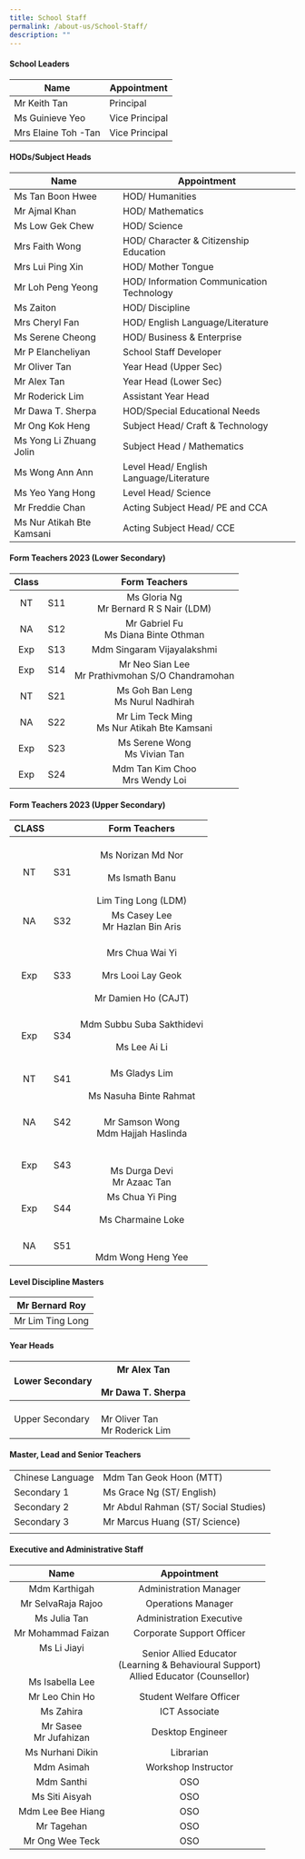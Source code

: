 ```yaml
---
title: School Staff
permalink: /about-us/School-Staff/
description: ""
---
```



#### School Leaders

| Name | Appointment |
|---|---|
| Mr Keith Tan | Principal |
| Ms Guinieve Yeo | Vice Principal |
| Mrs Elaine Toh -Tan | Vice Principal  |

#### HODs/Subject Heads

| Name | Appointment |
|---|---|
| Ms Tan Boon Hwee | HOD/ Humanities |
| Mr Ajmal Khan | HOD/ Mathematics |
| Ms Low Gek Chew | HOD/ Science |
| Mrs Faith Wong | HOD/ Character & Citizenship Education |
| Mrs Lui Ping Xin | HOD/ Mother Tongue |
| Mr Loh Peng Yeong  | HOD/ Information Communication Technology |
| Ms Zaiton  | HOD/ Discipline |
| Mrs Cheryl Fan  | HOD/ English Language/Literature |
| Ms Serene Cheong  | HOD/ Business & Enterprise  |
| Mr P Elancheliyan | School Staff Developer |
| Mr Oliver Tan | Year Head (Upper Sec) |
| Mr Alex Tan | Year Head (Lower Sec) |
| Mr Roderick Lim | Assistant Year Head |
| Mr Dawa T. Sherpa | HOD/Special Educational Needs |
| Mr Ong Kok Heng | Subject Head/ Craft & Technology |
| Ms Yong Li Zhuang Jolin | Subject Head / Mathematics |
| Ms Wong Ann Ann | Level Head/ English Language/Literature |
| Ms Yeo Yang Hong | Level Head/ Science |
| Mr Freddie Chan  | Acting Subject Head/ PE and CCA  |
| Ms Nur Atikah Bte Kamsani  | Acting Subject Head/ CCE  |

#### Form Teachers 2023 (Lower Secondary)

| Class   |  | Form Teachers |
|:---:|:---:|:---:|
| NT | S11  | Ms Gloria Ng<br>Mr Bernard R S Nair (LDM) |
| NA | S12  | Mr Gabriel Fu<br>Ms Diana Binte Othman |
| Exp  |  S13 |              Mdm Singaram Vijayalakshmi         |
|  Exp |  S14 | Mr Neo Sian Lee<br>Mr Prathivmohan S/O Chandramohan |
| NT |    S21  | Ms Goh Ban Leng<br>Ms Nurul Nadhirah  |
| NA |    S22 | Mr Lim Teck Ming<br>Ms Nur Atikah Bte Kamsani |
| Exp |     S23 | Ms Serene Wong<br>Ms Vivian Tan |
| Exp |      S24  | Mdm Tan Kim Choo<br>Mrs Wendy Loi |

#### Form Teachers 2023 (Upper Secondary)

| CLASS |  | Form Teachers |
|:---:|:---:|:---:|
| NT | S31 | <br>Ms Norizan Md Nor<br><br>Ms Ismath Banu<br><br>Lim Ting Long (LDM)<br> |
| NA | S32 | Ms Casey Lee<br>Mr Hazlan Bin Aris<br> |
|  Exp |  S33 | <br>Mrs Chua Wai Yi<br><br>Mrs Looi Lay Geok<br><br>Mr Damien Ho (CAJT)<br><br> |
|  Exp  |  S34 | Mdm Subbu Suba Sakthidevi<br><br>Ms Lee Ai Li |
|  NT |   S41  | <br>Ms Gladys Lim<br><br>Ms Nasuha Binte Rahmat |
|  NA | S42 | <br>Mr Samson Wong<br>Mdm Hajjah Haslinda |
|  Exp |  S43 | <br><br>Ms Durga Devi<br>Mr Azaac Tan |
|  Exp |    S44  | Ms Chua Yi Ping<br><br>Ms Charmaine Loke |
|  NA |    S51 | <br><br>Mdm Wong Heng Yee |

#### Level Discipline Masters

| Mr Bernard Roy |
|---|
| Mr Lim Ting Long |

#### Year Heads

| Lower Secondary | Mr Alex Tan<br><br>Mr Dawa T. Sherpa |
|---|---|
| Upper Secondary | <br>Mr Oliver Tan <br>Mr Roderick Lim |

#### Master, Lead and Senior Teachers

|  |  |
|---|---|
| Chinese Language | Mdm Tan Geok Hoon (MTT) |
| Secondary 1   | Ms Grace Ng (ST/ English)   |
| Secondary 2  | Mr Abdul Rahman (ST/ Social Studies) |
| Secondary 3  | Mr Marcus Huang (ST/ Science)  |
|  |  |

#### Executive and Administrative Staff

| Name | Appointment |
|:---:|:---:|
| Mdm Karthigah  | Administration Manager  |
| Mr SelvaRaja Rajoo | Operations Manager |
|  Ms Julia Tan | Administration Executive  |
|  Mr Mohammad Faizan  | Corporate Support Officer  |
|  Ms Li Jiayi<br><br><br>Ms Isabella Lee |             Senior Allied Educator<br>      (Learning & Behavioural Support) <br>           Allied Educator (Counsellor) |
|  Mr Leo Chin Ho  | Student Welfare Officer  |
| Ms Zahira | ICT Associate  |
|  Mr Sasee<br> Mr Jufahizan | Desktop Engineer  |
| Ms Nurhani Dikin | Librarian  |
|  Mdm Asimah  |  Workshop Instructor |
|  Mdm Santhi  |  OSO |
|  Ms Siti Aisyah |  OSO |
|  Mdm Lee Bee Hiang  |  OSO |
|  Mr Tagehan  |  OSO |
|  Mr Ong Wee Teck |  OSO |